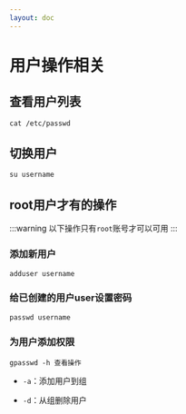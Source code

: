 ```yaml
---
layout: doc
---
```


# 用户操作相关

## 查看用户列表

```shell
cat /etc/passwd
```

## 切换用户

```shell
su username
```

## root用户才有的操作

:::warning
以下操作只有`root`账号才可以可用
:::

### 添加新用户

```shell
adduser username
```

### 给已创建的用户user设置密码

```shell
passwd username
```

### 为用户添加权限

```shell
gpasswd -h 查看操作
```

- `-a`：添加用户到组

- `-d`：从组删除用户

